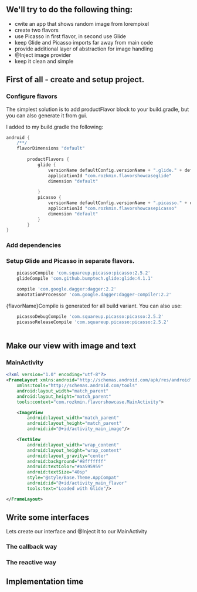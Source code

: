 ## We'll try to do the following thing:
* cwite an app that shows random image from lorempixel
* create two flavors
* use Picasso in first flavor, in second use Glide
* keep Glide and Picasso imports far away from main code
* provide additional layer of abstraction for image handling
* @Inject image provider
* keep it clean and simple

## First of all - create and setup project.

### Configure flavors

The simplest solution is to add productFlavor block to your build.gradle, but you can also generate it from gui.

I added to my build.gradle the following:

```groovy
android {
    /**/
    flavorDimensions "default"
    
        productFlavors {
            glide {
                versionName defaultConfig.versionName + ".glide." + defaultConfig.versionCode
                applicationId "com.rozkmin.flavorshowcaseglide"
                dimension "default"
    
            }
            picasso {
                versionName defaultConfig.versionName + ".picasso." + defaultConfig.versionCode
                applicationId "com.rozkmin.flavorshowcasepicasso"
                dimension "default"
            }
        }
}
```

### Add dependencies

### Setup Glide and Picasso in separate flavors.

```groovy
    picassoCompile 'com.squareup.picasso:picasso:2.5.2'
    glideCompile 'com.github.bumptech.glide:glide:4.1.1'

    compile 'com.google.dagger:dagger:2.2'
    annotationProcessor 'com.google.dagger:dagger-compiler:2.2'
```

{flavorName}Compile is generated for all build variant. You can also use:
```groovy
    picassoDebugCompile 'com.squareup.picasso:picasso:2.5.2'
    picassoReleaseCompile 'com.squareup.picasso:picasso:2.5.2'
        
```



## Make our view with image and text

### MainActivity
```xml
<?xml version="1.0" encoding="utf-8"?>
<FrameLayout xmlns:android="http://schemas.android.com/apk/res/android"
    xmlns:tools="http://schemas.android.com/tools"
    android:layout_width="match_parent"
    android:layout_height="match_parent"
    tools:context="com.rozkmin.flavorshowcase.MainActivity">

    <ImageView
        android:layout_width="match_parent"
        android:layout_height="match_parent"
        android:id="@+id/activity_main_image"/>

    <TextView
        android:layout_width="wrap_content"
        android:layout_height="wrap_content"
        android:layout_gravity="center"
        android:background="#8fffffff"
        android:textColor="#aa595959"
        android:textSize="40sp"
        style="@style/Base.Theme.AppCompat"
        android:id="@+id/activity_main_flavor"
        tools:text="Loaded with Glide"/>

</FrameLayout>

```

## Write some interfaces

Lets create our interface and @Inject it to our MainActivity

### The callback way

### The reactive way

## Implementation time

